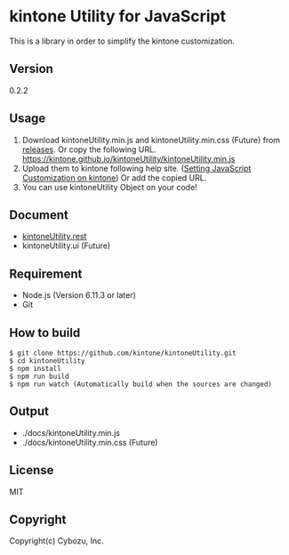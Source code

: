 # kintone Utility for JavaScript
This is a library in order to simplify the kintone customization.

## Version
0.2.2

## Usage
1. Download kintoneUtility.min.js and kintoneUtility.min.css (Future) from [releases](https://github.com/kintone/kintoneUtility/releases).
   Or copy the following URL.
   https://kintone.github.io/kintoneUtility/kintoneUtility.min.js
2. Upload them to kintone following help site. ([Setting JavaScript Customization on kintone](https://help.kintone.com/en/k/user/js_customize.html))
   Or add the copied URL.
3. You can use kintoneUtility Object on your code!

## Document
* [kintoneUtility.rest](./guides/rest_doc.md)
* kintoneUtility.ui (Future)

## Requirement
* Node.js (Version 6.11.3 or later)
* Git

## How to build
```shell-session
$ git clone https://github.com/kintone/kintoneUtility.git
$ cd kintoneUtility
$ npm install
$ npm run build
$ npm run watch (Automatically build when the sources are changed)
```

## Output
* ./docs/kintoneUtility.min.js
* ./docs/kintoneUtility.min.css (Future)

## License
MIT

## Copyright
Copyright(c) Cybozu, Inc.
